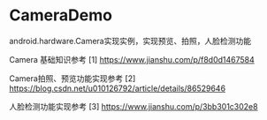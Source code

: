 # CameraDemo
android.hardware.Camera实现实例，实现预览、拍照，人脸检测功能

Camera 基础知识参考
[1]	https://www.jianshu.com/p/f8d0d1467584

Camera拍照、预览功能实现参考
[2]	https://blog.csdn.net/u010126792/article/details/86529646

人脸检测功能实现参考
[3]	https://www.jianshu.com/p/3bb301c302e8
